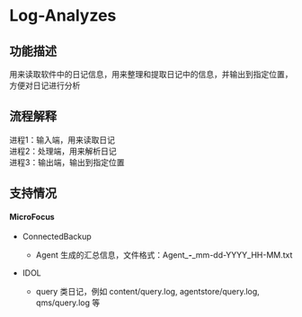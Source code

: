 # Log-Analyzes

## 功能描述
用来读取软件中的日记信息，用来整理和提取日记中的信息，并输出到指定位置，方便对日记进行分析

## 流程解释
进程1：输入端，用来读取日记<br>
进程2：处理端，用来解析日记<br>
进程3：输出端，输出到指定位置

## 支持情况

#### MicroFocus
+ ConnectedBackup
    + Agent 生成的汇总信息，文件格式：Agent_*****-*****_mm-dd-YYYY_HH-MM.txt

+ IDOL
    + query 类日记，例如 content/query.log, agentstore/query.log, qms/query.log 等